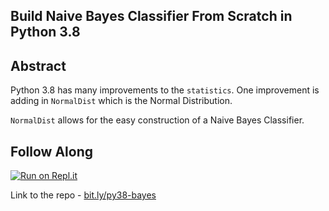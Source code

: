 Build Naive Bayes Classifier From Scratch in Python 3.8
-------

Abstract
-----

Python 3.8 has many improvements to the `statistics`. One improvement is adding in `NormalDist` which is the Normal Distribution.

`NormalDist` allows for the easy construction of a Naive Bayes Classifier. 

Follow Along
-----

[![Run on Repl.it](https://repl.it/badge/github/brianspiering/naive_bayes_classifer_in_python_3_8)](https://repl.it/github/brianspiering/naive_bayes_classifer_in_python_3_8)

Link to the repo - [bit.ly/py38-bayes](https://bit.ly/py38-bayes)
